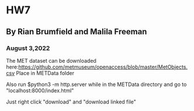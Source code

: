 # HW7
## By Rian Brumfield and Malila Freeman
### August 3,2022

The MET dataset can be downloaded here:https://github.com/metmuseum/openaccess/blob/master/MetObjects.csv
Place in METData folder

Also run $python3 -m http.server while in the METData directory and go to "localhost:8000/index.html"

Just right click "download" and "download linked file"
